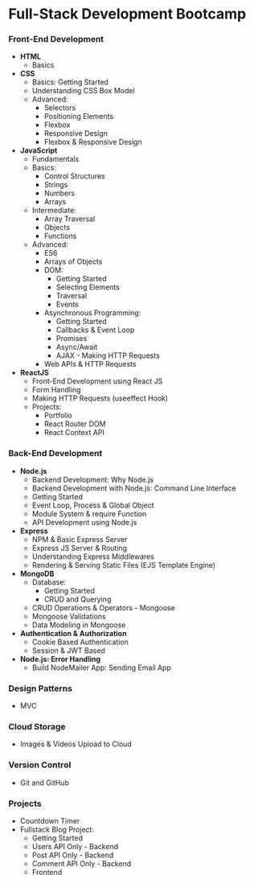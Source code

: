 # Full-Stack Development Bootcamp

### Front-End Development

- **HTML**
  - Basics
- **CSS**
  - Basics: Getting Started
  - Understanding CSS Box Model
  - Advanced:
    - Selectors
    - Positioning Elements
    - Flexbox
    - Responsive Design
    - Flexbox & Responsive Design
- **JavaScript**
  - Fundamentals
  - Basics:
    - Control Structures
    - Strings
    - Numbers
    - Arrays
  - Intermediate:
    - Array Traversal
    - Objects
    - Functions
  - Advanced:
    - ES6
    - Arrays of Objects
    - DOM:
      - Getting Started
      - Selecting Elements
      - Traversal
      - Events
    - Asynchronous Programming:
      - Getting Started
      - Callbacks & Event Loop
      - Promises
      - Async/Await
      - AJAX - Making HTTP Requests
    - Web APIs & HTTP Requests
- **ReactJS**
  - Front-End Development using React JS
  - Form Handling
  - Making HTTP Requests (useeffect Hook)
  - Projects:
    - Portfolio
    - React Router DOM
    - React Context API

### Back-End Development

- **Node.js**
  - Backend Development: Why Node.js
  - Backend Development with Node.js: Command Line Interface
  - Getting Started
  - Event Loop, Process & Global Object
  - Module System & require Function
  - API Development using Node.js
- **Express**
  - NPM & Basic Express Server
  - Express JS Server & Routing
  - Understanding Express Middlewares
  - Rendering & Serving Static Files (EJS Template Engine)
- **MongoDB**
  - Database:
    - Getting Started
    - CRUD and Querying
  - CRUD Operations & Operators - Mongoose
  - Mongoose Validations
  - Data Modeling in Mongoose
- **Authentication & Authorization**
  - Cookie Based Authentication
  - Session & JWT Based
- **Node.js: Error Handling**
  - Build NodeMailer App: Sending Email App

### Design Patterns

- MVC

### Cloud Storage

- Images & Videos Upload to Cloud

### Version Control

- Git and GitHub

### Projects

- Countdown Timer
- Fullstack Blog Project:
  - Getting Started
  - Users API Only - Backend
  - Post API Only - Backend
  - Comment API Only - Backend
  - Frontend
